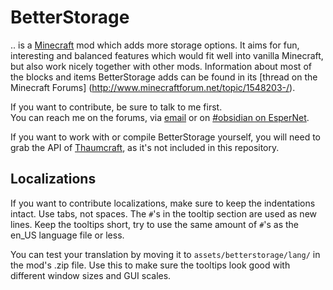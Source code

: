 BetterStorage
=============

.. is a [Minecraft](http://minecraft.net/) mod which adds more storage options. It aims
for fun, interesting and balanced features which would fit well into vanilla Minecraft,
but also work nicely together with other mods. Information about most of the blocks and
items BetterStorage adds can be found in its [thread on the Minecraft Forums]
(http://www.minecraftforum.net/topic/1548203-/).

If you want to contribute, be sure to talk to me first.  
You can reach me on the forums, via [email](mailto:halfnerd.copygirl@gmail.com) or on
[#obsidian on EsperNet](irc://irc.esper.net/#obsidian).

If you want to work with or compile BetterStorage yourself, you will need to grab the
API of [Thaumcraft](http://www.minecraftforum.net/topic/1585216-/), as it's not included
in this repository.

Localizations
-------------

If you want to contribute localizations, make sure to keep the indentations intact. Use
tabs, not spaces. The ```#```'s in the tooltip section are used as new lines. Keep the
tooltips short, try to use the same amount of ```#```'s as the en_US language file or
less.

You can test your translation by moving it to ```assets/betterstorage/lang/``` in the
mod's .zip file. Use this to make sure the tooltips look good with different window
sizes and GUI scales.

